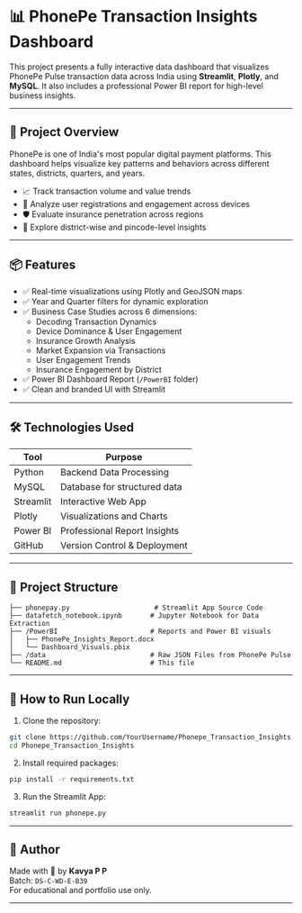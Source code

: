 # 📊 PhonePe Transaction Insights Dashboard

This project presents a fully interactive data dashboard that visualizes PhonePe Pulse transaction data across India using **Streamlit**, **Plotly**, and **MySQL**. It also includes a professional Power BI report for high-level business insights.

---

## 🧠 Project Overview

PhonePe is one of India's most popular digital payment platforms. This dashboard helps visualize key patterns and behaviors across different states, districts, quarters, and years.

- 📈 Track transaction volume and value trends
- 👤 Analyze user registrations and engagement across devices
- 🛡 Evaluate insurance penetration across regions
- 📍 Explore district-wise and pincode-level insights

---

## 📦 Features

- ✅ Real-time visualizations using Plotly and GeoJSON maps
- ✅ Year and Quarter filters for dynamic exploration
- ✅ Business Case Studies across 6 dimensions:
  - Decoding Transaction Dynamics
  - Device Dominance & User Engagement
  - Insurance Growth Analysis
  - Market Expansion via Transactions
  - User Engagement Trends
  - Insurance Engagement by District
- ✅ Power BI Dashboard Report (`/PowerBI` folder)
- ✅ Clean and branded UI with Streamlit

---

## 🛠 Technologies Used

| Tool            | Purpose                        |
|-----------------|--------------------------------|
| Python          | Backend Data Processing        |
| MySQL           | Database for structured data   |
| Streamlit       | Interactive Web App            |
| Plotly          | Visualizations and Charts      |
| Power BI        | Professional Report Insights   |
| GitHub          | Version Control & Deployment   |

---

## 📁 Project Structure

```
├── phonepay.py                     # Streamlit App Source Code
├── datafetch_notebook.ipynb       # Jupyter Notebook for Data Extraction
├── /PowerBI                       # Reports and Power BI visuals
│   ├── PhonePe_Insights_Report.docx
│   └── Dashboard_Visuals.pbix
├── /data                          # Raw JSON Files from PhonePe Pulse
└── README.md                      # This file
```

---

## 🚀 How to Run Locally

1. Clone the repository:
```bash
git clone https://github.com/YourUsername/Phonepe_Transaction_Insights.git
cd Phonepe_Transaction_Insights
```

2. Install required packages:
```bash
pip install -r requirements.txt
```

3. Run the Streamlit App:
```bash
streamlit run phonepe.py
```

---

## 📌 Author

Made with 💜 by **Kavya P P**  
Batch: `DS-C-WD-E-B39`  
For educational and portfolio use only.

---
